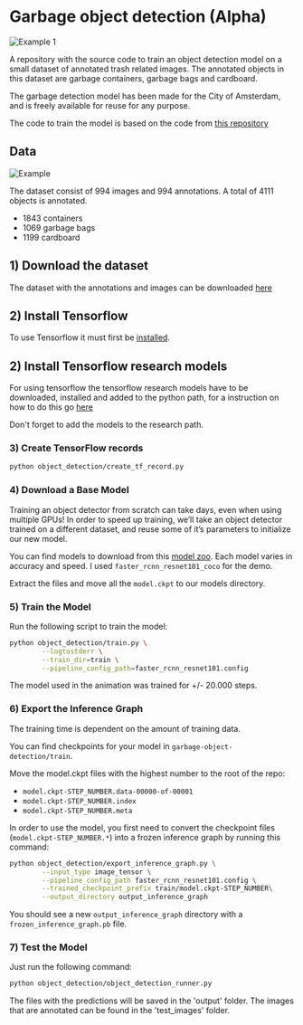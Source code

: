 # Garbage object detection (Alpha)

![Example 1](https://github.com/maartensukel/garbage-object-detection/blob/master/examples/prediction_example_2.gif)

A repository with the source code to train an object detection model on a small dataset of annotated trash related images. The annotated objects in this dataset are garbage containers, garbage bags and cardboard.

The garbage detection model has been made for the City of Amsterdam, and is freely available for reuse for any purpose.

The code to train the model is based on the code from [this repository](https://github.com/bourdakos1/Custom-Object-Detection/)

## Data

![Example](https://github.com/maartensukel/garbage-object-detection/blob/master/examples/annotation_example5.png)

The dataset consist of 994 images and 994 annotations. A total of 4111 objects is annotated.

* 1843 containers
* 1069 garbage bags
* 1199 cardboard

## 1) Download the dataset

The dataset with the annotations and images can be downloaded [here](https://drive.google.com/file/d/1aT0EsE_DopAaTemeMiGenjesr9tUr75i/view?usp=sharing)

## 2) Install Tensorflow

To use Tensorflow it must first be [installed](https://www.tensorflow.org/install).

## 2) Install Tensorflow research models
For using tensorflow the tensorflow research models have to be downloaded, installed and added to the python path, for a instruction on how to do this go [here](https://github.com/tensorflow/models/blob/master/research/object_detection/g3doc/installation.md)

Don't forget to add the models to the research path.

### 3) Create TensorFlow records

```bash
python object_detection/create_tf_record.py
```
### 4) Download a Base Model
Training an object detector from scratch can take days, even when using multiple GPUs! In order to speed up training, we’ll take an object detector trained on a different dataset, and reuse some of it’s parameters to initialize our new model.

You can find models to download from this [model zoo](https://github.com/tensorflow/models/blob/master/research/object_detection/g3doc/detection_model_zoo.md). Each model varies in accuracy and speed. I used `faster_rcnn_resnet101_coco` for the demo.

Extract the files and move all the `model.ckpt` to our models directory.


### 5) Train the Model
Run the following script to train the model:

```bash
python object_detection/train.py \
        --logtostderr \
        --train_dir=train \
        --pipeline_config_path=faster_rcnn_resnet101.config
```

The model used in the animation was trained for +/- 20.000 steps.

### 6) Export the Inference Graph
The training time is dependent on the amount of training data. 

You can find checkpoints for your model in `garbage-object-detection/train`.

Move the model.ckpt files with the highest number to the root of the repo:
- `model.ckpt-STEP_NUMBER.data-00000-of-00001`
- `model.ckpt-STEP_NUMBER.index`
- `model.ckpt-STEP_NUMBER.meta`

In order to use the model, you first need to convert the checkpoint files (`model.ckpt-STEP_NUMBER.*`) into a frozen inference graph by running this command:

```bash
python object_detection/export_inference_graph.py \
        --input_type image_tensor \
        --pipeline_config_path faster_rcnn_resnet101.config \
        --trained_checkpoint_prefix train/model.ckpt-STEP_NUMBER\
        --output_directory output_inference_graph
```

You should see a new `output_inference_graph` directory with a `frozen_inference_graph.pb` file.

### 7) Test the Model
Just run the following command:

```bash
python object_detection/object_detection_runner.py
```

The files with the predictions will be saved in the 'output' folder. The images that are annotated can be found in the 'test_images' folder.